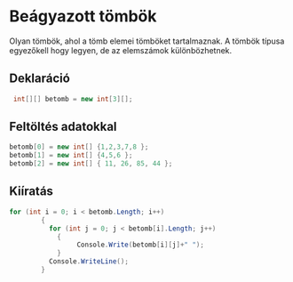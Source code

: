 ﻿# Beágyazott tömbök

Olyan tömbök, ahol a tömb elemei tömböket tartalmaznak. A tömbök típusa egyezőkell hogy legyen, de az elemszámok különbözhetnek.

## Deklaráció
```C#
 int[][] betomb = new int[3][];
```
## Feltöltés adatokkal
```C#
betomb[0] = new int[] {1,2,3,7,8 };
betomb[1] = new int[] {4,5,6 };
betomb[2] = new int[] { 11, 26, 85, 44 };
```

## Kiíratás

```c#
for (int i = 0; i < betomb.Length; i++)
        {
          for (int j = 0; j < betomb[i].Length; j++)
            {
                 Console.Write(betomb[i][j]+" ");
            }
          Console.WriteLine();
        }
```